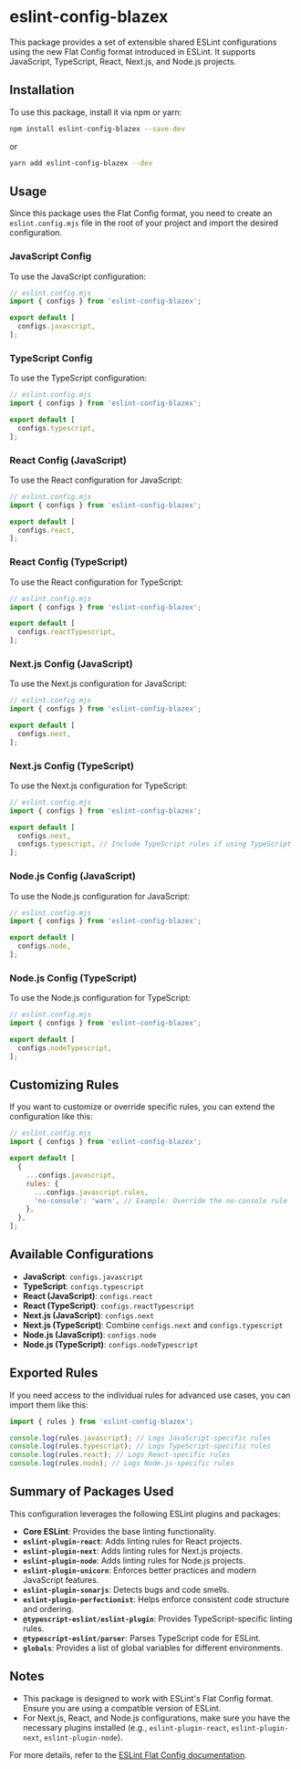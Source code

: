 # eslint-config-blazex

This package provides a set of extensible shared ESLint configurations using the new Flat Config format introduced in ESLint. It supports JavaScript, TypeScript, React, Next.js, and Node.js projects.

## Installation

To use this package, install it via npm or yarn:

```bash
npm install eslint-config-blazex --save-dev
```

or

```bash
yarn add eslint-config-blazex --dev
```

## Usage

Since this package uses the Flat Config format, you need to create an `eslint.config.mjs` file in the root of your project and import the desired configuration.

### JavaScript Config

To use the JavaScript configuration:

```javascript
// eslint.config.mjs
import { configs } from 'eslint-config-blazex';

export default [
  configs.javascript,
];
```

### TypeScript Config

To use the TypeScript configuration:

```javascript
// eslint.config.mjs
import { configs } from 'eslint-config-blazex';

export default [
  configs.typescript,
];
```

### React Config (JavaScript)

To use the React configuration for JavaScript:

```javascript
// eslint.config.mjs
import { configs } from 'eslint-config-blazex';

export default [
  configs.react,
];
```

### React Config (TypeScript)

To use the React configuration for TypeScript:

```javascript
// eslint.config.mjs
import { configs } from 'eslint-config-blazex';

export default [
  configs.reactTypescript,
];
```

### Next.js Config (JavaScript)

To use the Next.js configuration for JavaScript:

```javascript
// eslint.config.mjs
import { configs } from 'eslint-config-blazex';

export default [
  configs.next,
];
```

### Next.js Config (TypeScript)

To use the Next.js configuration for TypeScript:

```javascript
// eslint.config.mjs
import { configs } from 'eslint-config-blazex';

export default [
  configs.next,
  configs.typescript, // Include TypeScript rules if using TypeScript
];
```

### Node.js Config (JavaScript)

To use the Node.js configuration for JavaScript:

```javascript
// eslint.config.mjs
import { configs } from 'eslint-config-blazex';

export default [
  configs.node,
];
```

### Node.js Config (TypeScript)

To use the Node.js configuration for TypeScript:

```javascript
// eslint.config.mjs
import { configs } from 'eslint-config-blazex';

export default [
  configs.nodeTypescript,
];
```

## Customizing Rules

If you want to customize or override specific rules, you can extend the configuration like this:

```javascript
// eslint.config.mjs
import { configs } from 'eslint-config-blazex';

export default [
  {
    ...configs.javascript,
    rules: {
      ...configs.javascript.rules,
      'no-console': 'warn', // Example: Override the no-console rule
    },
  },
];
```

## Available Configurations

- **JavaScript**: `configs.javascript`
- **TypeScript**: `configs.typescript`
- **React (JavaScript)**: `configs.react`
- **React (TypeScript)**: `configs.reactTypescript`
- **Next.js (JavaScript)**: `configs.next`
- **Next.js (TypeScript)**: Combine `configs.next` and `configs.typescript`
- **Node.js (JavaScript)**: `configs.node`
- **Node.js (TypeScript)**: `configs.nodeTypescript`

## Exported Rules

If you need access to the individual rules for advanced use cases, you can import them like this:

```javascript
import { rules } from 'eslint-config-blazex';

console.log(rules.javascript); // Logs JavaScript-specific rules
console.log(rules.typescript); // Logs TypeScript-specific rules
console.log(rules.react); // Logs React-specific rules
console.log(rules.node); // Logs Node.js-specific rules
```

## Summary of Packages Used

This configuration leverages the following ESLint plugins and packages:

- **Core ESLint**: Provides the base linting functionality.
- **`eslint-plugin-react`**: Adds linting rules for React projects.
- **`eslint-plugin-next`**: Adds linting rules for Next.js projects.
- **`eslint-plugin-node`**: Adds linting rules for Node.js projects.
- **`eslint-plugin-unicorn`**: Enforces better practices and modern JavaScript features.
- **`eslint-plugin-sonarjs`**: Detects bugs and code smells.
- **`eslint-plugin-perfectionist`**: Helps enforce consistent code structure and ordering.
- **`@typescript-eslint/eslint-plugin`**: Provides TypeScript-specific linting rules.
- **`@typescript-eslint/parser`**: Parses TypeScript code for ESLint.
- **`globals`**: Provides a list of global variables for different environments.

## Notes

- This package is designed to work with ESLint's Flat Config format. Ensure you are using a compatible version of ESLint.
- For Next.js, React, and Node.js configurations, make sure you have the necessary plugins installed (e.g., `eslint-plugin-react`, `eslint-plugin-next`, `eslint-plugin-node`).

For more details, refer to the [ESLint Flat Config documentation](https://eslint.org/docs/latest/use/configure/configuration-files-new).
